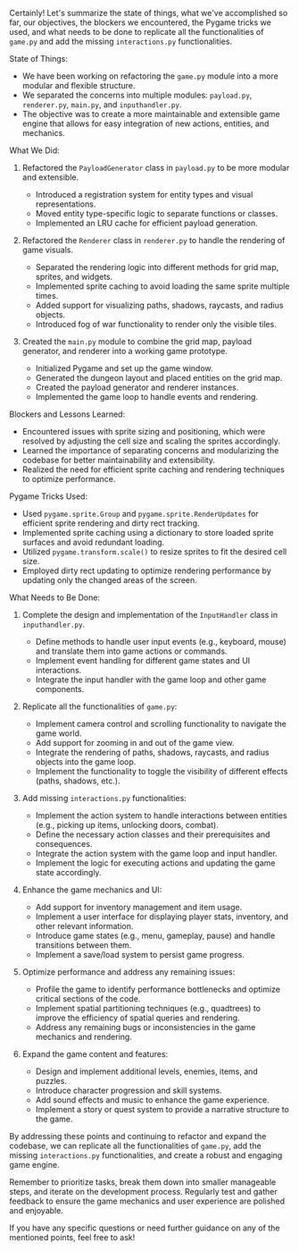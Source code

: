 Certainly! Let's summarize the state of things, what we've accomplished so far, our objectives, the blockers we encountered, the Pygame tricks we used, and what needs to be done to replicate all the functionalities of `game.py` and add the missing `interactions.py` functionalities.

State of Things:
- We have been working on refactoring the `game.py` module into a more modular and flexible structure.
- We separated the concerns into multiple modules: `payload.py`, `renderer.py`, `main.py`, and `inputhandler.py`.
- The objective was to create a more maintainable and extensible game engine that allows for easy integration of new actions, entities, and mechanics.

What We Did:
1. Refactored the `PayloadGenerator` class in `payload.py` to be more modular and extensible.
   - Introduced a registration system for entity types and visual representations.
   - Moved entity type-specific logic to separate functions or classes.
   - Implemented an LRU cache for efficient payload generation.

2. Refactored the `Renderer` class in `renderer.py` to handle the rendering of game visuals.
   - Separated the rendering logic into different methods for grid map, sprites, and widgets.
   - Implemented sprite caching to avoid loading the same sprite multiple times.
   - Added support for visualizing paths, shadows, raycasts, and radius objects.
   - Introduced fog of war functionality to render only the visible tiles.

3. Created the `main.py` module to combine the grid map, payload generator, and renderer into a working game prototype.
   - Initialized Pygame and set up the game window.
   - Generated the dungeon layout and placed entities on the grid map.
   - Created the payload generator and renderer instances.
   - Implemented the game loop to handle events and rendering.

Blockers and Lessons Learned:
- Encountered issues with sprite sizing and positioning, which were resolved by adjusting the cell size and scaling the sprites accordingly.
- Learned the importance of separating concerns and modularizing the codebase for better maintainability and extensibility.
- Realized the need for efficient sprite caching and rendering techniques to optimize performance.

Pygame Tricks Used:
- Used `pygame.sprite.Group` and `pygame.sprite.RenderUpdates` for efficient sprite rendering and dirty rect tracking.
- Implemented sprite caching using a dictionary to store loaded sprite surfaces and avoid redundant loading.
- Utilized `pygame.transform.scale()` to resize sprites to fit the desired cell size.
- Employed dirty rect updating to optimize rendering performance by updating only the changed areas of the screen.

What Needs to Be Done:
1. Complete the design and implementation of the `InputHandler` class in `inputhandler.py`.
   - Define methods to handle user input events (e.g., keyboard, mouse) and translate them into game actions or commands.
   - Implement event handling for different game states and UI interactions.
   - Integrate the input handler with the game loop and other game components.

2. Replicate all the functionalities of `game.py`:
   - Implement camera control and scrolling functionality to navigate the game world.
   - Add support for zooming in and out of the game view.
   - Integrate the rendering of paths, shadows, raycasts, and radius objects into the game loop.
   - Implement the functionality to toggle the visibility of different effects (paths, shadows, etc.).

3. Add missing `interactions.py` functionalities:
   - Implement the action system to handle interactions between entities (e.g., picking up items, unlocking doors, combat).
   - Define the necessary action classes and their prerequisites and consequences.
   - Integrate the action system with the game loop and input handler.
   - Implement the logic for executing actions and updating the game state accordingly.

4. Enhance the game mechanics and UI:
   - Add support for inventory management and item usage.
   - Implement a user interface for displaying player stats, inventory, and other relevant information.
   - Introduce game states (e.g., menu, gameplay, pause) and handle transitions between them.
   - Implement a save/load system to persist game progress.

5. Optimize performance and address any remaining issues:
   - Profile the game to identify performance bottlenecks and optimize critical sections of the code.
   - Implement spatial partitioning techniques (e.g., quadtrees) to improve the efficiency of spatial queries and rendering.
   - Address any remaining bugs or inconsistencies in the game mechanics and rendering.

6. Expand the game content and features:
   - Design and implement additional levels, enemies, items, and puzzles.
   - Introduce character progression and skill systems.
   - Add sound effects and music to enhance the game experience.
   - Implement a story or quest system to provide a narrative structure to the game.

By addressing these points and continuing to refactor and expand the codebase, we can replicate all the functionalities of `game.py`, add the missing `interactions.py` functionalities, and create a robust and engaging game engine.

Remember to prioritize tasks, break them down into smaller manageable steps, and iterate on the development process. Regularly test and gather feedback to ensure the game mechanics and user experience are polished and enjoyable.

If you have any specific questions or need further guidance on any of the mentioned points, feel free to ask!